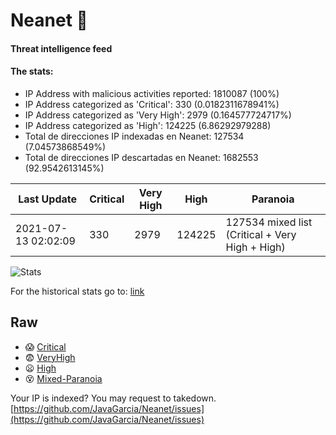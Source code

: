 # Neanet :hocho:
#### Threat intelligence feed
#### The stats:

- IP Address with malicious activities reported: 1810087 (100%)
- IP Address categorized as 'Critical':  330 (0.0182311678941%)
- IP Address categorized as 'Very High':  2979 (0.164577724717%)
- IP Address categorized as 'High':  124225 (6.86292979288)
- Total de direcciones IP indexadas en Neanet:  127534 (7.04573868549%)
- Total de direcciones IP descartadas en Neanet:  1682553 (92.9542613145%)

| Last Update | Critical | Very High | High | Paranoia |
| --- | --- | --- | --- | --- |
| 2021-07-13 02:02:09 | 330 | 2979 | 124225 | 127534 mixed list (Critical + Very High + High)|

![Stats](https://docs.google.com/spreadsheets/d/e/2PACX-1vSnaNMIXVabIpDJjufMlzH7poXnshF3mgd8Is1g9ytUEzVsP5my4Trn8f-xkoLLQ38xpL3HtmUexLo6/pubchart?oid=501124687&format=image)

For the historical stats go to: [link](/stats.csv)
## Raw
- :scream: [Critical](https://raw.githubusercontent.com/JavaGarcia/Neanet/master/blacklists/neanet_critical.txt)
- :fearful: [VeryHigh](https://raw.githubusercontent.com/JavaGarcia/Neanet/master/blacklists/neanet_veryHigh.txtt)
- :frowning: [High](https://raw.githubusercontent.com/JavaGarcia/Neanet/master/blacklists/neanet_high.txt)
- :dizzy_face: [Mixed-Paranoia](https://raw.githubusercontent.com/JavaGarcia/Neanet/master/blacklists/neanet_all.txt)


Your IP is indexed? You may request to takedown. [https://github.com/JavaGarcia/Neanet/issues](https://github.com/JavaGarcia/Neanet/issues)
























































































































































































































































































































































































































































































































































































































































































































































































































































































































































































































































































































































































































































































































































































































































































































































































































































































































































































































































































































































































































































































































































































































































































































































































































































































































































































































































































































































































































































































































































































































































































































































































































































































































































































































































































































































































































































































































































































































































































































































































































































































































































































































































































































































































































































































































































































































































































































































































































































































































































































































































































































































































































































































































































































































































































































































































































































































































































































































































































































































































































































































































































































































































































































































































































































































































































































































































































































































































































































































































































































































































































































































































































































































































































































































































































































































































































































































































































